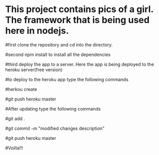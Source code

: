 # This project contains pics of a girl. The framework that is being used here in nodejs.

#first clone the repository and cd into the directory.

#second npm install to install all the dependencies

#third deploy the app to a server. Here the app is being deployed to the heroku server(free version)

#to deploy to the heroku app type the following commands

#herkou create

#git push heroku master

#After updating type the following commands

#git add .

#git commit -m "modified changes description"

#git push heroku master

#Voilla!!!

